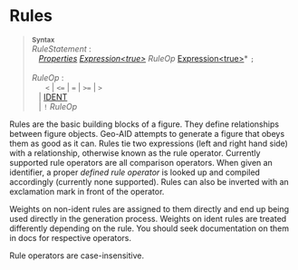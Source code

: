 # Rules

> <sup>**Syntax**</sup>\
> *RuleStatement* :\
> &nbsp;&nbsp; *[Properties](properties.md)* *[Expression&lt;true&gt;](expressions.md)* *RuleOp* [Expression&lt;true&gt;](expressions.md)* `;`\
> \
> *RuleOp* :\
> &nbsp;&nbsp; &nbsp;&nbsp; `<` | `<=` | `=` | `>=` | `>`\
> &nbsp;&nbsp; | [IDENT](identifiers.md)\
> &nbsp;&nbsp; | `!` *RuleOp*

Rules are the basic building blocks of a figure. They define relationships between figure objects.
Geo-AID attempts to generate a figure that obeys them as good as it can. Rules tie two expressions
(left and right hand side) with a relationship, otherwise known as the rule operator. Currently
supported rule operators are all comparison operators. When given an identifier, a proper *defined
rule operator* is looked up and compiled accordingly (currently none supported). Rules can also be
inverted with an exclamation mark in front of the operator.

Weights on non-ident rules are assigned to them directly and end up being used directly in the
generation process. Weights on ident rules are treated differently depending on the rule.
You should seek documentation on them in docs for respective operators.

Rule operators are case-insensitive.
